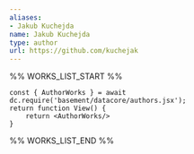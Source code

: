 ```yaml
---
aliases:
- Jakub Kuchejda
name: Jakub Kuchejda
type: author
url: https://github.com/kuchejak
---
```



%% WORKS_LIST_START %%

```datacorejsx
const { AuthorWorks } = await dc.require('basement/datacore/authors.jsx');
return function View() {
    return <AuthorWorks/>
}
```
%% WORKS_LIST_END %%